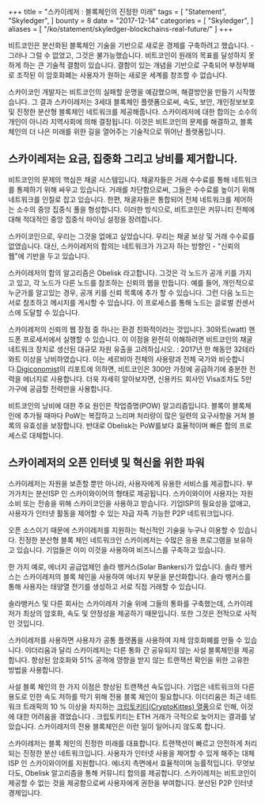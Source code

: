 +++
title = "스카이레저 : 블록체인의 진정한 미래"
tags = [
    "Statement",
    "Skyledger",
]
bounty = 8
date = "2017-12-14"
categories = [
    "Skyledger",
]
aliases = [
	"/ko/statement/skyledger-blockchains-real-future/"
]
+++

비트코인은 분산화된 블록체인 기술을 기반으로 새로운 경제를 구축하려고 했습니다. - 그러나 그럴 수 없었고, 그것은 불가능했습니다. 비트코인이 원래의 목표를 달성하지 못하게 하는 큰 기술적 결함이 있습니다. 결함이 있는 개념을 기반으로 구축되어 부정부패로 조작된 이 암호화폐는 사용자가 원하는 새로운 세계를 창조할 수 없습니다.

스카이코인 개발자는 비트코인의 실패할 운명을 예감했으며, 해결방안을 만들기 시작했습니다. 그 결과 스카이레저는 3세대 블록체인 플랫폼으로써, 속도, 보안, 개인정보보호 및 진정한 분산형 블록체인 네트워크를 제공해줍니다. 스카이레저에 대한 합의는 소수의 개인이 아니라 지역사회에 의해 결정됩니다. 이것은 비트코인의 문제를 해결하고, 블록체인의 더 나은 미래를 위한 길을 열어주는 기술적으로 뛰어난 플랫폼입니다.

## 스카이레저는 요금, 집중화 그리고 낭비를 제거합니다.

비트코인의 문제의 핵심은 채굴 시스템입니다. 채굴자들은 거래 수수료를 통해 네트워크를 통제하기 위해 싸우고 있습니다. 거래를 차단함으로써, 그들은 수수료를 높이기 위해 네트워크를 인질로 잡고 있습니다. 한편, 채굴자들은 통합되어 전체 네트워크를 제어하는 소수의 중앙 집중식 풀을 형성합니다. 이러한 방식으로, 비트코인은 커뮤니티 전체에 대해 적대적인 중앙 집중식 마이닝 설정을 장려합니다.

스카이코인으로, 우리는 그것을 없애고 싶었습니다. 우리는 채굴 보상 및 거래 수수료를 없앴습니다. 대신, 스카이레저의 합의는 네트워크가 가고자 하는 방향인 - "신뢰의 웹"에 기반을 두고 있습니다.

스카이레저의 합의 알고리즘은 Obelisk 라고합니다. 그것은 각 노드가 공개 키를 가지고 있고, 각 노드가 다른 노드를 참조하는 신뢰의 웹을 만듭니다. 예를 들어, 개인적으로 누군가를 알고있는 경우, 공개 키를 신뢰 목록에 추가 할 수 있습니다. 그런 다음 노드는 서로 참조하고 메시지를 게시할 수 있습니다. 이 프로세스를 통해 노드는 글로벌 컨센서스에 도달할 수 있습니다.

스카이레저의 신뢰의 웹 장점 중 하나는 환경 친화적이라는 것입니다. 30와트(watt) 핸드폰 프로세서에서 실행할 수 있습니다. 이 이점을 완전히 이해하려면 비트코인의 채굴 네트워크 장치로 생산된 대규모 자원 유출을 고려하십시오. : 2017년 한 해동안 32테라 와트 이상을 낭비하였습니다. 이는 세르비아 전체의 사용량과 전체 국가와 비슷합니다.[Digiconomist](https://digiconomist.net/bitcoin-energy-consumption)의 리포트에 의하면, 비트코인은 300만 가정에 공급하기에 충분한 전력을 에너지로 사용합니다. 더욱 자세히 알아보자면, 신용카드 회사인 Visa조차도 5만 가구에 공급할 전력만을 사용합니다.

비트코인의 낭비에 대한 주요 원인은 작업증명(POW) 알고리즘입니다. 블록이 블록체인에 추가될 때마다 PoW는 복잡하고 느리며 처리량이 많은 일련의 요구사항을 거쳐 블록의 유효성을 보장합니다. 반대로 Obelisk는 PoW를보다 효율적이며 빠른 합의 프로세스로 대체합니다.

## 스카이레저의 오픈 인터넷 및 혁신을 위한 파워

스카이레저는 자원을 보존할 뿐만 아니라, 사용자에게 유용한 서비스를 제공합니다. 부가가치는 분산ISP 인 스카이와이어의 형태로 제공됩니다. 스카이와이어 사용자는 자원 소비 또는 전송을 위해 스카이코인을 사용하고 받습니다. 기업ISP의 필요성을 없애고, 사용자가 인터넷 활동을 제어할 수 있는 자급 자족 가능한 P2P 네트워크입니다.

오픈 소스이기 때문에 스카이레저를 지원하는 혁신적인 기술을 누구나 이용할 수 있습니다. 진정한 분산형 블록 체인 네트워크인 스카이레저는 수많은 응용 프로그램을 보유하고 있습니다. 기업들은 이미 이것을 사용하여 비즈니스를 구축하고 있습니다.

한 가지 예로, 에너지 공급업체인 솔라 뱅커스(Solar Bankers)가 있습니다. 솔라 뱅커스는 스카이레저의 블록 체인을 사용하여 에너지 부문을 분산화합니다. 솔라 뱅커스를 통해 사용자는 태양열 전기를 생성하고 서로 직접 거래할 수 있습니다.

솔라뱅커스 및 다른 회사는 스카이레저 기술 위에 그들의 통화를 구축했는데, 스카이레저가 최상의 암호화, 속도 및 안정성을 제공하기 때문입니다. 또한 그것은 전적으로 사적인 것입니다.

스카이레저를 사용하면 사용자가 공통 플랫폼을 사용하여 자체 암호화폐를 만들 수 있습니다. 이더리움과 달리 스카이레저는 다른 통화 간 공유되지 않는 사설 블록체인을 제공합니다. 향상된 암호화와 51% 공격에 영향을 받지 않는 트랜잭션 확인을 위한 고유한 방법을 사용합니다.

사설 블록 체인의 한 가지 이점은 향상된 트랜잭션 속도입니다. 기업은 네트워크의 다른 용도로 인한 속도 저하를 막기 위해 전용 블록 체인이 필요합니다. 이더리움은 최근 네트워크 트래픽의 10 % 이상을 차지하는 [크립토키티(CryptoKittes) 열풍](http://www.bbc.co.uk/news/technology-42237162)으로 인해, 이것에 대한 어려움을 겪었습니다 . 크립토키티는 ETH 거래가 극적으로 늦어지는 결과를 낳았습니다. 스카이레저의 전용 블록체인은 이런 일이 일어나지 않도록 합니다.

스카이레저는 블록 체인의 진정한 미래를 대표합니다. 트랜잭션이 빠르고 안전하게 처리되는 진정한 분산 네트워크입니다. 사용자가 인터넷 사용을 제어할 수 있게 해주는 대체ISP 인 스카이와이어를 지원합니다. 에너지 측면에서 효율적이며 능률적입니다. 무엇보다도, Obelisk 알고리즘을 통해 커뮤니티 합의를 제공합니다. 스카이레저는 비트코인이 제공할 수 없는 것을 제공함으로써 사용자에게 권한을 부여합니다. 분산된 P2P 인터넷 경제입니다.
